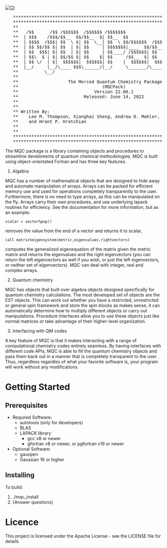 [![CI](https://github.com/leethomo86/mqcPack/actions/workflows/ci.yml/badge.svg)](https://github.com/leethomo86/mqcPack/actions/workflows/ci.yml)
<pre>
   **************************************************************************
   **************************************************************************
   **                                                                      **
   **   /$$      /$$ /$$$$$$  /$$$$$$ /$$$$$$$                  /$$        ** 
   **  | $$$    /$$$/$$__  $$/$$__  $| $$__  $$                | $$        **
   **  | $$$$  /$$$| $$  \ $| $$  \__| $$  \ $$/$$$$$$  /$$$$$$| $$   /$$  ** 
   **  | $$ $$/$$ $| $$  | $| $$     | $$$$$$$|____  $$/$$_____| $$  /$$/  **
   **  | $$  $$$| $| $$  | $| $$     | $$____/ /$$$$$$| $$     | $$$$$$/   **
   **  | $$\  $ | $| $$/$$ $| $$    $| $$     /$$__  $| $$     | $$_  $$   **
   **  | $$ \/  | $|  $$$$$$|  $$$$$$| $$    |  $$$$$$|  $$$$$$| $$ \  $$  **
   **  |__/     |__/\____ $$$\______/|__/     \_______/\_______|__/  \__/  **
   **          \__/                                                        **
   **                                                                      **
   **                   The Merced Quantum Chemistry Package               **
   **                                (MQCPack)                             **
   **                             Version 22.06.1                          **
   **                         Released: June 14, 2022                      **
   **                                                                      **
   **                                                                      **
   ** Written By:                                                          **
   **    Lee M. Thompson, Xianghai Sheng, Andrew D. Mahler, Dave Mullally  **
   **    and Hrant P. Hratchian                                            **
   **                                                                      **
   **                                                                      **
   **************************************************************************
   **************************************************************************
</pre>                                                                      

The MQC package is a library containing objects and procedures to streamline develoments 
of quantum chemical methodologies. MQC is built using object-orientated Fortran and has 
three key features.  

1. Algebra

MQC has a number of mathematical objects that are designed to hide away and automate 
manipulation of arrays. Arrays can be packed for efficient memory use and used for 
operations completely transparently to the user. Furthermore, there is no need to type 
arrays, as this can be manipulated on the fly. Arrays carry their own procedures, and 
use underlying lapack routines for efficiency. See the documentation for more 
information, but as an example: 

	scalar = vector%pop()   
	
removes the value from the end of a vector and returns it to scalar,  

	call matrix%eigensystem(metric,eigenvalues,rightvectors)  
	
computes the generalized eigenequation of the matrix given the metric matrix and returns 
the eigenvalues and the right eigenvectors (you can return the left eigenvectors as well 
if you wish, or just the left eigenvectors, or neither set of eigenvectors). MQC can 
deal with integer, real and complex arrays. 

2. Quantum chemistry 

MQC has objects that built over algebra objects designed specifically for quantum 
chemistry calculations. The most developed set of objects are the EST objects. This can 
work out whether you have a restricted, unrestricted or general spin framework and store 
the spin blocks as makes sense, it can automatically determine how to multiply different 
objects or carry out manipulations. Procedure interfaces allow you to use these objects 
just like normal matrices or take advantage of their higher-level organization.  

3. Interfacing with QM codes

A key feature of MQC is that it makes interacting with a range of computational 
chemistry codes entirely seamless. By having interfaces with different code APIs, MQC is 
able to fill the quantum chemistry objects and pass them back out in a manner that is 
completely transparent to the user. Thus, regardless regardles of what your favorite 
software is, your program will work without any modifications. 
 
# Getting Started

## Prerequisites
  + Required Software:
	 - autotools (only for developers)
	 - BLAS
	 - LAPACK library
         - gcc v8 or newer
         - gfortran v8 or newer, or pgfortran v19 or newer
  + Optional Software:
	 - gauopen
	 - Gaussian 16 or higher

## Installing

  To build:
   1. ./mqc_install
   1. {Answer questions}

# Licence
  This project is licensed under the Apache License - see the LICENSE file for details

